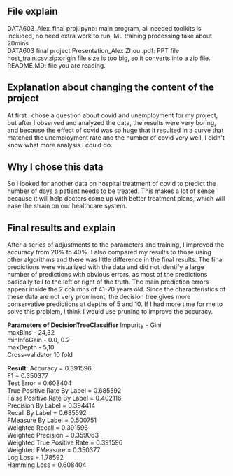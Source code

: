 ## File explain ##
DATA603_Alex_final proj.ipynb: main program, all needed toolkits is included, no need extra work to run, ML training processing take about 20mins<br>
DATA603 final project Presentation_Alex Zhou .pdf: PPT file <br>
host_train.csv.zip:origin file size is too big, so it converts into a zip file.<br>
README.MD: file you are reading.<br>


## Explanation about changing the content of the project ##
At first I chose a question about covid and unemployment for my project, but after I observed and analyzed the data, the results were very boring, and because the effect of covid was so huge that it resulted in a curve that matched the unemployment rate and the number of covid very well, I didn't know what more analysis I could do.



## Why I chose this data ##
So I looked for another data on hospital treatment of covid to predict the number of days a patient needs to be treated. This makes a lot of sense because it will help doctors come up with better treatment plans, which will ease the strain on our healthcare system.



## Final results and explain ##
After a series of adjustments to the parameters and training, I improved the accuracy from 20% to 40%. I also compared my results to those using other algorithms and there was little difference in the final results. The final predictions were visualized with the data and did not identify a large number of predictions with obvious errors, as most of the predictions basically fell to the left or right of the truth. The main prediction errors appear inside the 2 columns of 41-70 years old. Since the characteristics of these data are not very prominent, the decision tree gives more conservative predictions at depths of 5 and 10. If I had more time for me to solve this problem, I think I would use pruning to improve the accuracy.

**Parameters of DecisionTreeClassifier**
Impurity - Gini<br>
maxBins - 24,32<br>
minInfoGain - 0.0, 0.2<br>
maxDepth - 5,10<br>
Cross-validator 10 fold<br>


**Result:**
Accuracy = 0.391596 <br>
F1 = 0.350377 <br>
Test Error = 0.608404 <br>
True Positive Rate By Label = 0.685592 <br>
False Positive Rate By Label = 0.402116 <br>
Precision By Label = 0.394414 <br>
Recall By Label = 0.685592 <br>
FMeasure By Label = 0.500751 <br>
Weighted Recall = 0.391596 <br>
Weighted Precision = 0.359063 <br>
Weighted True Positive Rate = 0.391596 <br>
Weighted FMeasure = 0.350377 <br>
Log Loss = 1.78592 <br>
Hamming Loss = 0.608404 <br>
